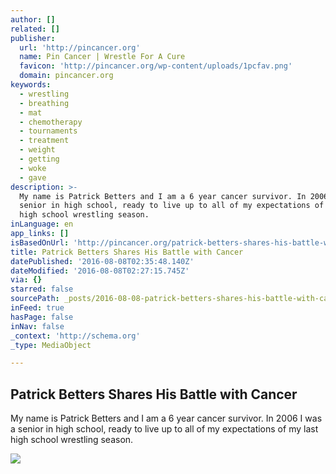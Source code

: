 ```yaml
---
author: []
related: []
publisher:
  url: 'http://pincancer.org'
  name: Pin Cancer | Wrestle For A Cure
  favicon: 'http://pincancer.org/wp-content/uploads/1pcfav.png'
  domain: pincancer.org
keywords:
  - wrestling
  - breathing
  - mat
  - chemotherapy
  - tournaments
  - treatment
  - weight
  - getting
  - woke
  - gave
description: >-
  My name is Patrick Betters and I am a 6 year cancer survivor. In 2006 I was a
  senior in high school, ready to live up to all of my expectations of my last
  high school wrestling season.
inLanguage: en
app_links: []
isBasedOnUrl: 'http://pincancer.org/patrick-betters-shares-his-battle-with-cancer/'
title: Patrick Betters Shares His Battle with Cancer
datePublished: '2016-08-08T02:35:48.140Z'
dateModified: '2016-08-08T02:27:15.745Z'
via: {}
starred: false
sourcePath: _posts/2016-08-08-patrick-betters-shares-his-battle-with-cancer.md
inFeed: true
hasPage: false
inNav: false
_context: 'http://schema.org'
_type: MediaObject

---
```

<article style=""><h1>Patrick Betters Shares His Battle with Cancer</h1><p>My name is Patrick Betters and I am a 6 year cancer survivor. In 2006 I was a senior in high school, ready to live up to all of my expectations of my last high school wrestling season.</p><img src="http://pincancer.org/wp-content/uploads/PATRICK-BETTERS.jpg" /></article>